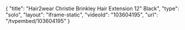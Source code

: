 {
    "title": "Hair2wear Christie Brinkley Hair Extension  12\" Black",
    "type": "solo",
    "layout": "iframe-static",
    "videoId": "103604195",
    "url": "\/tvpembed\/103604195"
}